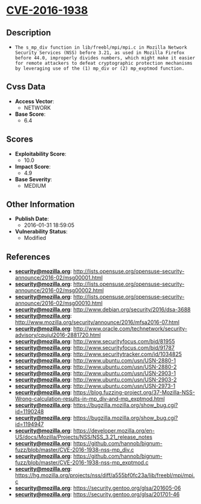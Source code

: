 
# [CVE-2016-1938](https://cve.mitre.org/cgi-bin/cvename.cgi?name=CVE-2016-1938)

## Description

- `The s_mp_div function in lib/freebl/mpi/mpi.c in Mozilla Network Security Services (NSS) before 3.21, as used in Mozilla Firefox before 44.0, improperly divides numbers, which might make it easier for remote attackers to defeat cryptographic protection mechanisms by leveraging use of the (1) mp_div or (2) mp_exptmod function.`

## Cvss Data

- **Access Vector**:
  - NETWORK
- **Base Score**:
  - 6.4

## Scores

- **Exploitability Score**:
  - 10.0
- **Impact Score**:
  - 4.9
- **Base Severity**:
  - MEDIUM

## Other Information

- **Publish Date**:
  - 2016-01-31 18:59:05
- **Vulnerability Status**:
  - Modified

## References

- **security@mozilla.org**: http://lists.opensuse.org/opensuse-security-announce/2016-02/msg00001.html
- **security@mozilla.org**: http://lists.opensuse.org/opensuse-security-announce/2016-02/msg00002.html
- **security@mozilla.org**: http://lists.opensuse.org/opensuse-security-announce/2016-02/msg00010.html
- **security@mozilla.org**: http://www.debian.org/security/2016/dsa-3688
- **security@mozilla.org**: http://www.mozilla.org/security/announce/2016/mfsa2016-07.html
- **security@mozilla.org**: http://www.oracle.com/technetwork/security-advisory/cpujul2016-2881720.html
- **security@mozilla.org**: http://www.securityfocus.com/bid/81955
- **security@mozilla.org**: http://www.securityfocus.com/bid/91787
- **security@mozilla.org**: http://www.securitytracker.com/id/1034825
- **security@mozilla.org**: http://www.ubuntu.com/usn/USN-2880-1
- **security@mozilla.org**: http://www.ubuntu.com/usn/USN-2880-2
- **security@mozilla.org**: http://www.ubuntu.com/usn/USN-2903-1
- **security@mozilla.org**: http://www.ubuntu.com/usn/USN-2903-2
- **security@mozilla.org**: http://www.ubuntu.com/usn/USN-2973-1
- **security@mozilla.org**: https://blog.fuzzing-project.org/37-Mozilla-NSS-Wrong-calculation-results-in-mp_div-and-mp_exptmod.html
- **security@mozilla.org**: https://bugzilla.mozilla.org/show_bug.cgi?id=1190248
- **security@mozilla.org**: https://bugzilla.mozilla.org/show_bug.cgi?id=1194947
- **security@mozilla.org**: https://developer.mozilla.org/en-US/docs/Mozilla/Projects/NSS/NSS_3.21_release_notes
- **security@mozilla.org**: https://github.com/hannob/bignum-fuzz/blob/master/CVE-2016-1938-nss-mp_div.c
- **security@mozilla.org**: https://github.com/hannob/bignum-fuzz/blob/master/CVE-2016-1938-nss-mp_exptmod.c
- **security@mozilla.org**: https://hg.mozilla.org/projects/nss/diff/a555bf0fc23a/lib/freebl/mpi/mpi.c
- **security@mozilla.org**: https://security.gentoo.org/glsa/201605-06
- **security@mozilla.org**: https://security.gentoo.org/glsa/201701-46
